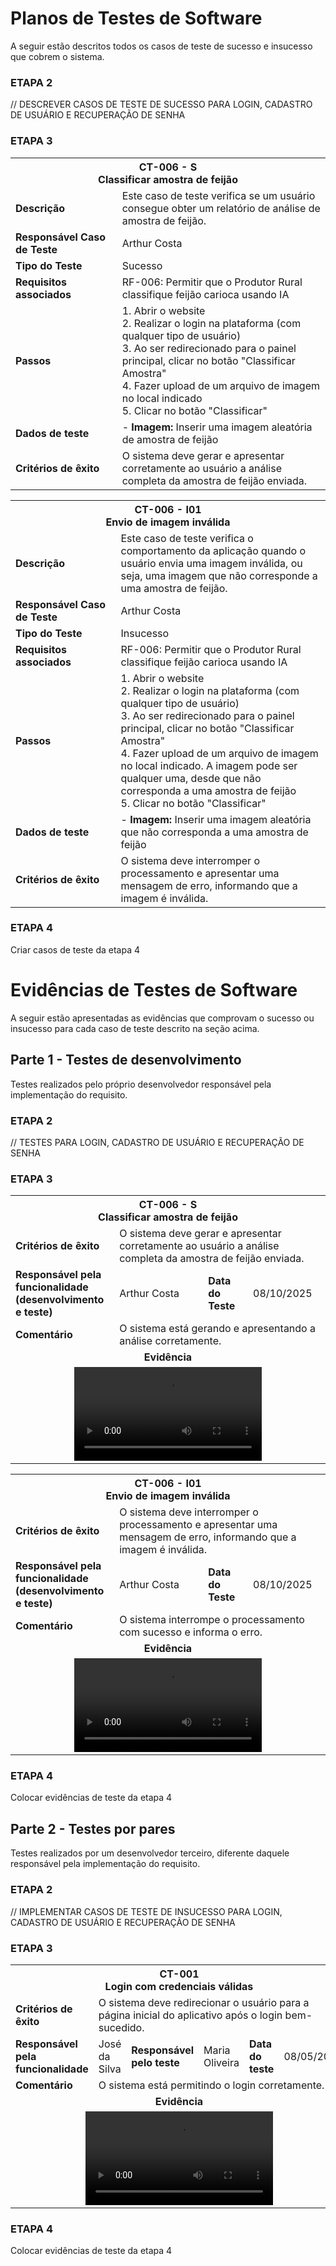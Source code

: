 # Planos de Testes de Software

A seguir estão descritos todos os casos de teste de sucesso e insucesso que cobrem o sistema.

### ETAPA 2

// DESCREVER CASOS DE TESTE DE SUCESSO PARA LOGIN, CADASTRO DE USUÁRIO E RECUPERAÇÃO DE SENHA

### ETAPA 3

<table>
  <tr>
    <th colspan="2" width="1000">CT-006 - S<br>Classificar amostra de feijão</th>
  </tr>
  <tr>
    <td width="150"><strong>Descrição</strong></td>
    <td>Este caso de teste verifica se um usuário consegue obter um relatório de análise de amostra de feijão.</td>
  </tr>
  <tr>
    <td><strong>Responsável Caso de Teste </strong></td>
    <td width="430">Arthur Costa</td>
  </tr>
 <tr>
    <td><strong>Tipo do Teste</strong></td>
    <td width="430">Sucesso</td>
  </tr> 
  <tr>
    <td><strong>Requisitos associados</strong></td>
    <td>RF-006: Permitir que o Produtor Rural classifique feijão carioca usando IA</td>
  </tr>
  <tr>
    <td><strong>Passos</strong></td>
    <td>
      1. Abrir o website<br>
      2. Realizar o login na plataforma (com qualquer tipo de usuário)<br>
      3. Ao ser redirecionado para o painel principal, clicar no botão "Classificar Amostra"<br>
      4. Fazer upload de um arquivo de imagem no local indicado<br>
      5. Clicar no botão "Classificar"
      </td>
  </tr>
    <tr>
    <td><strong>Dados de teste</strong></td>
    <td>
      - <strong>Imagem:</strong> Inserir uma imagem aleatória de amostra de feijão<br>
  </tr>
    <tr>
    <td><strong>Critérios de êxito</strong></td>
    <td>O sistema deve gerar e apresentar corretamente ao usuário a análise completa da amostra de feijão enviada.</td>
  </tr>
</table>

<table>
  <tr>
    <th colspan="2" width="1000">CT-006 - I01<br>Envio de imagem inválida</th>
  </tr>
  <tr>
    <td width="150"><strong>Descrição</strong></td>
    <td>Este caso de teste verifica o comportamento da aplicação quando o usuário envia uma imagem inválida, ou seja, uma imagem que não corresponde a uma amostra de feijão.</td>
  </tr>
  <tr>
    <td><strong>Responsável Caso de Teste </strong></td>
    <td width="430">Arthur Costa</td>
  </tr>
 <tr>
    <td><strong>Tipo do Teste</strong></td>
    <td width="430">Insucesso</td>
  </tr> 
  <tr>
    <td><strong>Requisitos associados</strong></td>
    <td>RF-006: Permitir que o Produtor Rural classifique feijão carioca usando IA</td>
  </tr>
  <tr>
    <td><strong>Passos</strong></td>
    <td>
      1. Abrir o website<br>
      2. Realizar o login na plataforma (com qualquer tipo de usuário)<br>
      3. Ao ser redirecionado para o painel principal, clicar no botão "Classificar Amostra"<br>
      4. Fazer upload de um arquivo de imagem no local indicado. A imagem pode ser qualquer uma, desde que não corresponda a uma amostra de feijão<br>
      5. Clicar no botão "Classificar"
      </td>
  </tr>
    <tr>
    <td><strong>Dados de teste</strong></td>
    <td>
      - <strong>Imagem:</strong> Inserir uma imagem aleatória que não corresponda a uma amostra de feijão<br>
  </tr>
    <tr>
    <td><strong>Critérios de êxito</strong></td>
    <td>O sistema deve interromper o processamento e apresentar uma mensagem de erro, informando que a imagem é inválida.</td>
  </tr>
</table>

### ETAPA 4

Criar casos de teste da etapa 4

# Evidências de Testes de Software

A seguir estão apresentadas as evidências que comprovam o sucesso ou insucesso para cada caso de teste descrito na seção acima.

## Parte 1 - Testes de desenvolvimento

Testes realizados pelo próprio desenvolvedor responsável pela implementação do requisito.

### ETAPA 2

// TESTES PARA LOGIN, CADASTRO DE USUÁRIO E RECUPERAÇÃO DE SENHA

### ETAPA 3

<table>
  <tr>
    <th colspan="6" width="1000">CT-006 - S<br>Classificar amostra de feijão</th>
  </tr>
  <tr>
    <td width="170"><strong>Critérios de êxito</strong></td>
    <td colspan="5">O sistema deve gerar e apresentar corretamente ao usuário a análise completa da amostra de feijão enviada.</td>
  </tr>
    <tr>
    <td><strong>Responsável pela funcionalidade (desenvolvimento e teste)</strong></td>
    <td width="430">Arthur Costa</td>
     <td width="100"><strong>Data do Teste</strong></td>
    <td width="150">08/10/2025</td>
  </tr>
    <tr>
    <td width="170"><strong>Comentário</strong></td>
    <td colspan="5">O sistema está gerando e apresentando a análise corretamente.</td>
  </tr>
  <tr>
    <td colspan="6" align="center"><strong>Evidência</strong></td>
  </tr>
  <tr>
    <td colspan="6" align="center">
      <video src="https://github.com/user-attachments/assets/757c4088-84f6-4c4f-9278-f0622036e0f1" />
    </td>
  </tr>
</table>

<table>
  <tr>
    <th colspan="6" width="1000">CT-006 - I01<br>Envio de imagem inválida</th>
  </tr>
  <tr>
    <td width="170"><strong>Critérios de êxito</strong></td>
    <td colspan="5">O sistema deve interromper o processamento e apresentar uma mensagem de erro, informando que a imagem é inválida.</td>
  </tr>
    <tr>
    <td><strong>Responsável pela funcionalidade (desenvolvimento e teste)</strong></td>
    <td width="430">Arthur Costa</td>
     <td width="100"><strong>Data do Teste</strong></td>
    <td width="150">08/10/2025</td>
  </tr>
    <tr>
    <td width="170"><strong>Comentário</strong></td>
    <td colspan="5">O sistema interrompe o processamento com sucesso e informa o erro.</td>
  </tr>
  <tr>
    <td colspan="6" align="center"><strong>Evidência</strong></td>
  </tr>
  <tr>
    <td colspan="6" align="center">
      <video src="https://github.com/user-attachments/assets/96bf67af-432e-44db-bc72-ab1c0f756345" />
    </td>
  </tr>
</table>

### ETAPA 4

Colocar evidências de teste da etapa 4

## Parte 2 - Testes por pares

Testes realizados por um desenvolvedor terceiro, diferente daquele responsável pela implementação do requisito.

### ETAPA 2

// IMPLEMENTAR CASOS DE TESTE DE INSUCESSO PARA LOGIN, CADASTRO DE USUÁRIO E RECUPERAÇÃO DE SENHA

### ETAPA 3

<table>
  <tr>
    <th colspan="6" width="1000">CT-001<br>Login com credenciais válidas</th>
  </tr>
  <tr>
    <td width="170"><strong>Critérios de êxito</strong></td>
    <td colspan="5">O sistema deve redirecionar o usuário para a página inicial do aplicativo após o login bem-sucedido.</td>
  </tr>
    <tr>
      <td><strong>Responsável pela funcionalidade</strong></td>
    <td width="430">José da Silva </td>
      <td><strong>Responsável pelo teste</strong></td>
    <td width="430">Maria Oliveira </td>
     <td width="100"><strong>Data do teste</strong></td>
    <td width="150">08/05/2024</td>
  </tr>
    <tr>
    <td width="170"><strong>Comentário</strong></td>
    <td colspan="5">O sistema está permitindo o login corretamente.</td>
  </tr>
  <tr>
    <td colspan="6" align="center"><strong>Evidência</strong></td>
  </tr>
  <tr>
    <td colspan="6" align="center"><video src="https://github.com/ICEI-PUC-Minas-PMV-ADS/pmv-ads-2024-1-e5-proj-time-sheet/assets/82043220/2e3c1722-7adc-4bd4-8b4c-3abe9ddc1b48"/></td>
  </tr>
</table>

### ETAPA 4

Colocar evidências de teste da etapa 4
